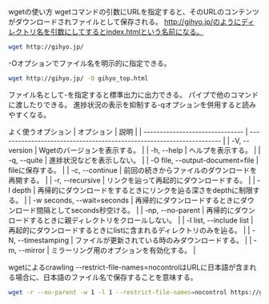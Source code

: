 wgetの使い方
wgetコマンドの引数にURLを指定すると、そのURLのコンテンツがダウンロードされファイルとして保存される。
http://gihyo.jp/のようにディレクトリ名を引数にしてするとindex.htmlという名前になる。
```bash
wget http://gihyo.jp/
```
-Oオプションでファイル名を明示的に指定できる。
```bash
wget http://gihyo.jp/ -O gihyo_top.html
```
ファイル名として-を指定すると標準出力に出力できる。
パイプで他のコマンドに渡したりできる。
進捗状況の表示を抑制する-qオプションを併用すると読みやすくなる。

よく使うオプション
| オプション                       | 説明                                                                  | 
| ------------------------------- | --------------------------------------------------------------------- | 
| -V, --version                   | Wgetのバージョンを表示する。                                          | 
| -h, --help                      | ヘルプを表示する。                                                    | 
| -q, --quite                     |  進捗状況などを表示しない。                                           | 
| -O file, --output-document=file | fileに保存する。                                                      | 
| -c, --continue                  | 前回の続きからファイルのダウンロードを再開する。                      | 
| -r, --recursive                 | リンクを辿って再起的にダウンロードする。                              | 
| -l depth                        | 再帰的にダウンロードをするときにリンクを辿る深さをdepthに制限する。   | 
| -w seconds, --wait=seconds      | 再帰的にダウンロードするときにダウンロード間隔としてseconds秒空ける。 | 
| -np, --no-parent                | 再帰的にダウンロードするときに親ディレクトリをクロールしない。        | 
| -I list, --include list         | 再起的にダウンロードするときにlistに含まれるディレクトリのみを辿る。  | 
| -N, --timestamping              | ファイルが更新されている時のみダウンロードする。                      | 
| -m, --mirror                    | ミラーリング用のオプションを有効化する。                              | 

wgetによるcrawling
--restrict-file-names=nocontrolはURLに日本語が含まれる場合に、日本語のファイル名で保存することを意味する。
```bash
wget -r --no-parent -w 1 -l 1 --restrict-file-names=nocontrol https://gihyo.jp/dp/
```
